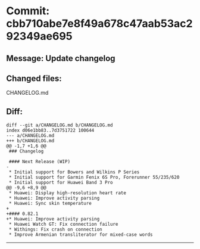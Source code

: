 # Commit: cbb710abe7e8f49a678c47aab53ac292349ae695
## Message: Update changelog
## Changed files:
CHANGELOG.md

## Diff:
```
diff --git a/CHANGELOG.md b/CHANGELOG.md
index d06e1bb83..7d3751722 100644
--- a/CHANGELOG.md
+++ b/CHANGELOG.md
@@ -1,7 +1,6 @@
 ### Changelog
 
 #### Next Release (WIP)
-
 * Initial support for Bowers and Wilkins P Series
 * Initial support for Garmin Fenix 6S Pro, Forerunner 55/235/620
 * Initial support for Huawei Band 3 Pro
@@ -9,6 +8,9 @@
 * Huawei: Display high-resolution heart rate
 * Huawei: Improve activity parsing
 * Huawei: Sync skin temperature
+
+#### 0.82.1
+* Huawei: Improve activity parsing
 * Huawei Watch GT: Fix connection failure
 * Withings: Fix crash on connection
 * Improve Armenian transliterator for mixed-case words
```
-----------------------------------
